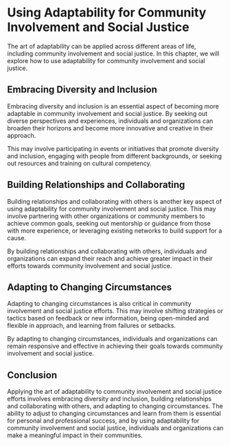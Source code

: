 Using Adaptability for Community Involvement and Social Justice
===========================================================================================================================================

The art of adaptability can be applied across different areas of life, including community involvement and social justice. In this chapter, we will explore how to use adaptability for community involvement and social justice.

Embracing Diversity and Inclusion
---------------------------------

Embracing diversity and inclusion is an essential aspect of becoming more adaptable in community involvement and social justice. By seeking out diverse perspectives and experiences, individuals and organizations can broaden their horizons and become more innovative and creative in their approach.

This may involve participating in events or initiatives that promote diversity and inclusion, engaging with people from different backgrounds, or seeking out resources and training on cultural competency.

Building Relationships and Collaborating
----------------------------------------

Building relationships and collaborating with others is another key aspect of using adaptability for community involvement and social justice. This may involve partnering with other organizations or community members to achieve common goals, seeking out mentorship or guidance from those with more experience, or leveraging existing networks to build support for a cause.

By building relationships and collaborating with others, individuals and organizations can expand their reach and achieve greater impact in their efforts towards community involvement and social justice.

Adapting to Changing Circumstances
----------------------------------

Adapting to changing circumstances is also critical in community involvement and social justice efforts. This may involve shifting strategies or tactics based on feedback or new information, being open-minded and flexible in approach, and learning from failures or setbacks.

By adapting to changing circumstances, individuals and organizations can remain responsive and effective in achieving their goals towards community involvement and social justice.

Conclusion
----------

Applying the art of adaptability to community involvement and social justice efforts involves embracing diversity and inclusion, building relationships and collaborating with others, and adapting to changing circumstances. The ability to adjust to changing circumstances and learn from them is essential for personal and professional success, and by using adaptability for community involvement and social justice, individuals and organizations can make a meaningful impact in their communities.
